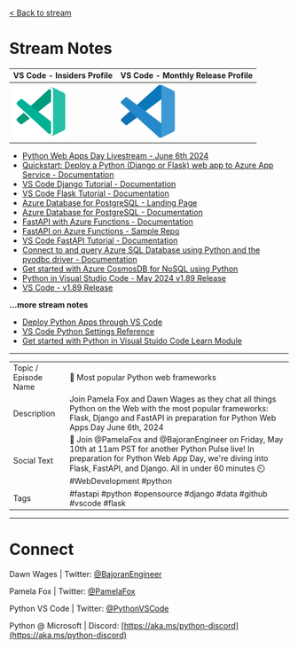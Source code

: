 [< Back to stream](https://aka.ms/python-pulse-live)

# Stream Notes
|VS Code - Insiders Profile| VS Code - Monthly Release Profile |
|---|---|
| [![VS Code Insiders Profile](vsc-insiders.png)](https://aka.ms/pythonpulse/ep/17/insiders-profile) | [![VS Code Monthly Profile](vsc.jpg)](https://aka.ms/pythonpulse/ep/17/profile)|

- [Python Web Apps Day Livestream - June 6th 2024](https://aka.ms/python-web-apps-2024)
- [Quickstart: Deploy a Python (Django or Flask) web app to Azure App Service - Documentation](https://learn.microsoft.com/en-us/azure/app-service/quickstart-python?tabs=flask%2Cwindows%2Cazure-cli%2Cazure-cli-deploy%2Cdeploy-instructions-azportal%2Cterminal-bash%2Cdeploy-instructions-zip-azcli)
- [VS Code Django Tutorial - Documentation](https://code.visualstudio.com/docs/python/tutorial-django)
- [VS Code Flask Tutorial - Documentation](https://code.visualstudio.com/docs/python/tutorial-flask)
- [Azure Database for PostgreSQL - Landing Page](https://azure.microsoft.com/en-us/products/postgresql)
- [Azure Database for PostgreSQL - Documentation](https://learn.microsoft.com/en-us/azure/postgresql/)
- [FastAPI with Azure Functions - Documentation](https://learn.microsoft.com/en-us/samples/azure-samples/fastapi-on-azure-functions/fastapi-on-azure-functions/)
- [FastAPI on Azure Functions - Sample Repo](https://github.com/Azure-Samples/fastapi-on-azure-functions)
- [VS Code FastAPI Tutorial - Documentation](https://code.visualstudio.com/docs/python/tutorial-fastapi)
- [Connect to and query Azure SQL Database using Python and the pyodbc driver - Documentation](https://learn.microsoft.com/en-us/azure/azure-sql/database/azure-sql-python-quickstart?view=azuresql&tabs=windows%2Csql-inter)
- [Get started with Azure CosmosDB for NoSQL using Python](https://learn.microsoft.com/en-us/azure/cosmos-db/nosql/how-to-python-get-started?tabs=env-virtual%2Cazure-cli%2Cwindows)
- [Python in Visual Studio Code - May 2024 v1.89 Release](https://devblogs.microsoft.com/python/python-in-visual-studio-code-may-2024-release/)
- [VS Code - v1.89 Release](https://code.visualstudio.com/updates/v1_89)


**...more stream notes**

- [Deploy Python Apps through VS Code](https://code.visualstudio.com/docs/python/python-on-azure)
- [VS Code Python Settings Reference](https://code.visualstudio.com/docs/python/settings-reference)
- [Get started with Python in Visual Stuido Code Learn Module](https://learn.microsoft.com/en-us/training/modules/python-install-vscode/)

----

| | |
|----|----|
| Topic / Episode Name | 🔴 Most popular Python web frameworks |
| Description | Join Pamela Fox and Dawn Wages as they chat all things Python on the Web with the most popular frameworks: Flask, Django and FastAPI in preparation for Python Web Apps Day June 6th, 2024 |
| Social Text | 🐍 Join @PamelaFox and @BajoranEngineer on Friday, May 10th at 11am PST for another Python Pulse live! In preparation for Python Web App Day, we're diving into Flask, FastAPI, and Django. All in under 60 minutes ⏲️ #WebDevelopment #python |
| Tags | #fastapi #python #opensource #django #data #github #vscode #flask |

---
# Connect

Dawn Wages | Twitter: [@BajoranEngineer](https://twitter.com/BajoranEngineer)

Pamela Fox | Twitter: [@PamelaFox](https://twitter.com/PamelaFox)

Python VS Code | Twitter: [@PythonVSCode](https://twitter.com/PythonVSCode)

Python @ Microsoft | Discord: [https://aka.ms/python-discord](https://aka.ms/python-discord)

<style>
    img[alt="VS Code Insiders Profile"] { width: 100px; }
    img[alt="VS Code Monthly Profile"] { width: 100px; }
</style>